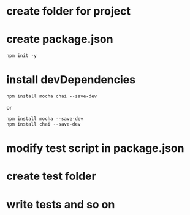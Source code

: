 # create folder for project

# create package.json
```shell
npm init -y
```

# install devDependencies
```shell
npm install mocha chai --save-dev 
```
or
```shell
npm install mocha --save-dev 
npm install chai --save-dev 
```

# modify test script in package.json

# create test folder

# write tests and so on


